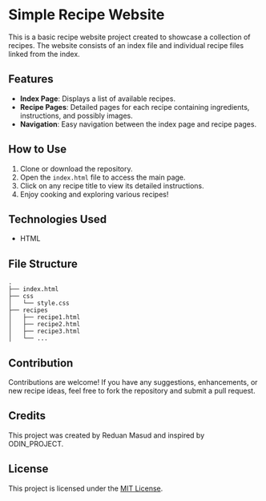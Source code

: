 # Simple Recipe Website

This is a basic recipe website project created to showcase a collection of recipes. The website consists of an index file and individual recipe files linked from the index.

## Features

- **Index Page**: Displays a list of available recipes.
- **Recipe Pages**: Detailed pages for each recipe containing ingredients, instructions, and possibly images.
- **Navigation**: Easy navigation between the index page and recipe pages.

## How to Use

1. Clone or download the repository.
2. Open the `index.html` file to access the main page.
3. Click on any recipe title to view its detailed instructions.
4. Enjoy cooking and exploring various recipes!

## Technologies Used

- HTML

## File Structure

```
.
├── index.html
├── css
│   └── style.css
├── recipes
│   ├── recipe1.html
│   ├── recipe2.html
│   ├── recipe3.html
│   └── ...
```

## Contribution

Contributions are welcome! If you have any suggestions, enhancements, or new recipe ideas, feel free to fork the repository and submit a pull request.

## Credits

This project was created by Reduan Masud and inspired by ODIN_PROJECT.

## License

This project is licensed under the [MIT License](LICENSE).
